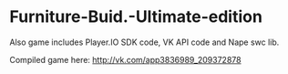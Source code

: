 Furniture-Buid.-Ultimate-edition
================================

Also game includes Player.IO SDK code, VK API code and Nape swc lib.

Compiled game here: http://vk.com/app3836989_209372878
